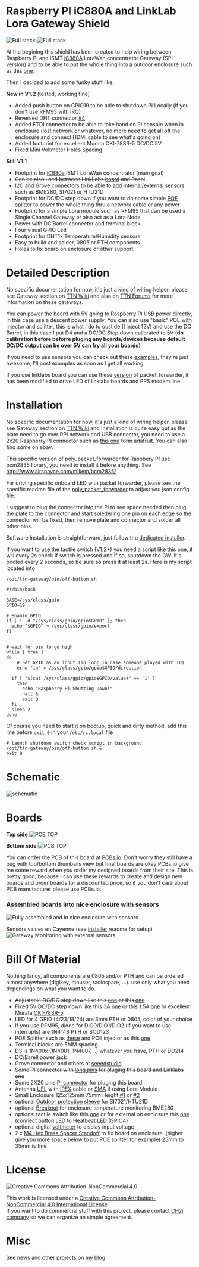 Raspberry PI iC880A and LinkLab Lora Gateway Shield
===================================================

<img src="https://raw.githubusercontent.com/ch2i/iC880A-Raspberry-PI/master/pictures/ic880a-mounted-V12.jpg" alt="Full stack">     

<img src="https://raw.githubusercontent.com/ch2i/iC880A-Raspberry-PI/master/pictures/ch2i-shield-enclosure.jpg" alt="Full stack">     

At the begining this shield has been created to help wiring between Raspberry PI and ISMT [iC880A][10] LoraWan concentrator Gateway (SPI version) and to be able to put the whole thing into a outdoor enclosure such as this [one][15].

Then I decided to add some funky stuff like:

**New in V1.2** (tested, working fine)

 - Added push button on GPIO19 to be able to shutdown PI Locally (if you don't use RFM95 with IRQ) 
 - Reversed DHT connector [#4][4]
 - Added FTDI connector to be able to take hand on PI console when in enclosure (lost network or whatever, no more need to get all off the enclosure and connect HDMI cable to see what's going on)
 - Added footprint for excellent Murata OKI-78SR-5 DC/DC 5V
 - Fixed Mini Voltmeter Holes Spacing

**Still V1.1** 

- Footprint for [iC880a][10] ISMT LoraWan concentrator (main goal)
- ~~Can be also used between LinkLabs [board][11] and Raspi~~
- I2C and Grove connectors to be able to add internal/external sensors such as BME280, SI7021 or HTU21D
- Footprint for DC/DC step down if you want to do some simple [POE splitter][16] to power the whole thing thru a network cable or any power 
- Footprint for a simple Lora module such as RFM95 that can be used a Single Channel Gateway or also act as a Lora Node
- Power with DC Barrel connector and terminal block
- Four visual GPIO Led
- Footprint for DHT1x Temperature/Humidity sensors
- Easy to build and solder, 0805 or PTH components
- Holes to fix board on enclosure or other support

Detailed Description
====================

No specific documentation for now, it's just a kind of wiring helper, please see Gateway section on [TTN Wiki][13] and also on [TTN Forums][14] for more information on these gateways.

You can power the board with 5V going to Raspberry PI USB power directly, in this case use a descent power supply.
You can also use "basic" POE with injector and splitter, this is what I do to oustide (I inject 12V) and use the DC Barrel, in this case I put D4 and a DC/DC Step down calibrated to 5V (**do calibration before beforre pluging any boards/devices because default DC/DC output can be over 5V can fry all your boards**)

If you need to use sensors you can check out these [examples][12], they're just awesome, I'll post examples as soon as I get all working.

If you use linklabs board you can use these [version][2] of packet_forwarder, it has been modified to drive LED of linklabs boards and PPS modem line.

Installation
============

No specific documentation for now, it's just a kind of wiring helper, please see Gateway section on [TTN Wiki][13] and Installation is quite easy but as the plate need to go over RPI network and USB connector, you need to use a 2x20 Raspberry PI connector such as [this one][25] form adafruit. You can also find some on ebay.

This specific version of [poly_packet_forwarder][30] for Raspbery PI use bcm2835 library, you need to install it before anything. See http://www.airspayce.com/mikem/bcm2835/

For driving specific onboard LED with packet forwarder, please see the specific readme file of the [poly_packet_forwarder][30] to adjust you json config file.

I suggest to plug the connector into the PI to see space needed then plug the plate to the connector and start soledering one pin on each edge so the connector will be fixed, then remove plate and connector and solder all other pins.

Software Installation is straightforward, just follow the [dedicated installer][26].

If you want to use the tactile switch (V1.2+) you need a script like this one, it will every 2s check if switch is pressed and if so, shutdown the GW. It's pooled every 2 seconds, so be sure so press it at least 2s. Here is my script located into

`/opt/ttn-gateway/bin/off-button.sh`

```` 
#!/bin/bash

BASE=/sys/class/gpio
GPIO=19

# Enable GPIO
if [ ! -d "/sys/class/gpio/gpio$GPIO" ]; then
  echo "$GPIO" > /sys/class/gpio/export
fi


# wait for pin to go high
while [ true ]
do
	# Set GPIO as an input (in loop in case someone played with IO)
	echo "in" > /sys/class/gpio/gpio$GPIO/direction

  if [ "$(cat /sys/class/gpio/gpio$GPIO/value)" == '1' ]
    then
      echo "Raspberry Pi Shutting Down!"
      halt &
      exit 0
  fi
  sleep 2
done
````

Of course you need to start it on bootup, quick and dirty method, add this line before `exit 0` in your `/etc/rc.local` file

```
# launch shutdown switch check script in background
/opt/ttn-gateway/bin/off-button.sh &
exit 0

```

Schematic
=========

![schematic](https://raw.githubusercontent.com/ch2i/iC880A-Raspberry-PI/master/pictures/RPI-Lora-Gateway-Shield-sch.png)  

Boards 
======

**Top side**
<img src="https://raw.githubusercontent.com/ch2i/iC880A-Raspberry-PI/master/pictures/RPI-Lora-Gateway-Shield-top.jpg" alt="PCB TOP">    

**Bottom side**
<img src="https://raw.githubusercontent.com/ch2i/iC880A-Raspberry-PI/master/pictures/RPI-Lora-Gateway-Shield-bot.jpg" alt="PCB TOP">    


You can order the PCB of this board at [PCBs.io][3]. Don't worry they still have a bug with top/bottom thumbails view but final boards are okay
PCBs.io give me some reward when you order my designed boards from their site. This is pretty good, because I can use these rewards to create and design new boards and order boards for a discounted price, so if you don't care about PCB manufacturer please use PCBs.io.

### Assembled boards into nice enclosure with sensors

<img src="https://raw.githubusercontent.com/ch2i/iC880A-Raspberry-PI/master/pictures/ch2i-shield-lorawan-gateway.jpg" alt="Fully assembled and in nice enclosure with sensors">     

Sensors values en Cayenne (see [installer][26] readme for setup)
<img src="https://raw.githubusercontent.com/ch2i/iC880A-Raspberry-PI/master/pictures/ch2i-gateway-monitoring-iot.jpg" alt="Gateway Monitoring with external sensors">     


Bill Of Material
================

Nothing fancy, all components are 0805 and/or PTH and can be ordered almost anywhere (digikey, mouser, radiospare, ...). 
use only what you need dependings on what you want to do. 

- ~~Adjustable DC/DC step down like this [one][18] or this [one][19]~~
- Fixed 5V DC/DC step down like this 3A [one][27] or this 1.5A [one][28] or excellent Murata [OKI-78SR-5][44]
- LED for 4 GPIO (4/23/18/24) are 3mm PTH or 0805, color of your choice
- If you use RFM95, diode for DIO0/DIO1/DIO2 (if you want to use interrupts) are 1N4148 PTH or SOD123
- POE Splitter such as [these][16] and POE injector as this [one][17]
- Terminal blocks are 5MM spacing
- D3 is 1N400x (1N4001, 1N4007, ..) whatever you have, PTH or DO214
- DC/Barell power jack 
- Grove connector and others at [seeedstudio][20]
- ~~Some PI connector with [long pins][21] for pluging this board and Linklabs one~~
- Some 2X20 pins [PI connector][29] for pluging this board  
- Antenna [UFL][22] with [IPEX][23] cable or [SMA][24] if using Lora Module
- Small Enclosure 125x125mm 75mm Height [#1][40] or [#2][41]
- optional [Outdoor protection sleeve][42] for SI7021/HTU21D
- optional [Breakout][43] for enclosure temperature monitoring BME280
- optional tactile switch like this [one][46] or for external on enclosure this [one][47] (connect button LED to Heatbeat LED (GPIO4)
- optional digital [voltmeter][48] to display input voltage
- 2 x [M4 Hex Brass Spacer Standoff][44] to fix board on enclosure, (higher give you more space below to put POE splitter for example) 25mm to 35mm is fine


License
=======

<img alt="Creative Commons Attribution-NonCommercial 4.0" src="https://i.creativecommons.org/l/by-nc/4.0/88x31.png">   

This work is licensed under a [Creative Commons Attribution-NonCommercial 4.0 International License](http://creativecommons.org/licenses/by-nc/4.0/)    
If you want to do commercial stuff with this project, please contact [CH2i company](https://www.ch2i.eu/en#support) so we can organize an simple agreement.

Misc
====

See news and other projects on my [blog][1] 
 
[1]: https://hallard.me
[2]: https://github.com/ch2i/packet_forwarder
[3]: https://PCBs.io/share/rmVdD
[4]: https://github.com/ch2i/iC880A-Raspberry-PI/issues/4

[10]: http://webshop.imst.de/ic880a-spi-lorawan-concentrator-868mhz.html
[11]: http://forum.thethingsnetwork.org/t/raspberry-pi-lorawan-gateway-board/1071
[12]: https://github.com/leon-anavi/rpi-examples
[13]: https://staging.thethingsnetwork.org/wiki/Hardware/Gateways/Overview
[14]: http://forum.thethingsnetwork.org/c/gateways
[15]: https://www.aerial.net/shop/product_info.php?products_id=1102
[16]: https://www.aerial.net/shop/index.php?cPath=22_124
[17]: http://wiki.dragino.com/index.php?title=PoE_Injector
[18]: http://www.ebay.com/itm/2-PCS-MP1584EN-Step-down-Power-DC-DC-3A-Adjustable-Ultra-LM2596-Step-down-Module-/301798394307
[19]: http://www.ebay.com/itm/1x-Tiny-4-5-28V-3A-DC-DC-Buck-Converter-Step-down-Power-Regulator-MP1584EN-/141524007951
[20]: http://www.seeedstudio.com/depot/index.php?main_page=opl_info&opl_id=4
[21]: http://www.ebay.com/itm/170578495165
[22]: http://www.ebay.com/itm/351690376555
[23]: http://www.ebay.com/itm/351738196013
[24]: http://www.ebay.com/itm/371534934746

[25]: https://www.adafruit.com/products/1979
[26]: https://github.com/ch2i/ic880a-gateway/tree/ch2i-rpi-shield

[27]: http://www.ebay.com/itm/121929386506?var=420920026758
[28]: http://www.ebay.com/itm/371348168950
[29]: http://www.ebay.com/itm/351588181858

[30]: https://github.com/ch2i/packet_forwarder/blob/master/poly_pkt_fwd/readme.md

[40]: http://www.ebay.com/itm/262500056078
[41]: http://www.aliexpress.com/item/Free-Shipping-Good-Quality-ABS-Material-Transparent-Cover-IP66-Waterproof-Electrical-Switch-Box-125-125-75mm/32522255056.html
[42]: http://www.aliexpress.com/item/Temperature-and-humidity-Protective-sleeve-Accessories-PCB-for-SHT20-SHT21-SHT25/32695663191.html?spm=2114.13010208.99999999.264.dgLxek
[43]: http://www.ebay.com/itm/401000227934
[44]: http://www.ebay.com/itm/182181715511?var=483966356069
[45]: http://www2.mouser.com/ProductDetail/Murata-Power-Solutions/OKI-78SR-5-15-W36H-C/?qs=sGAEpiMZZMt6Q9lZSPl3Rb6uckMsyldgZf%2f4GdkUxM8%3d
[46]: http://www.ebay.com/itm/391462862706
[47]: http://www.ebay.com/itm/232153789354?var=531358445664
[48]: http://www.ebay.com/itm/301856945402